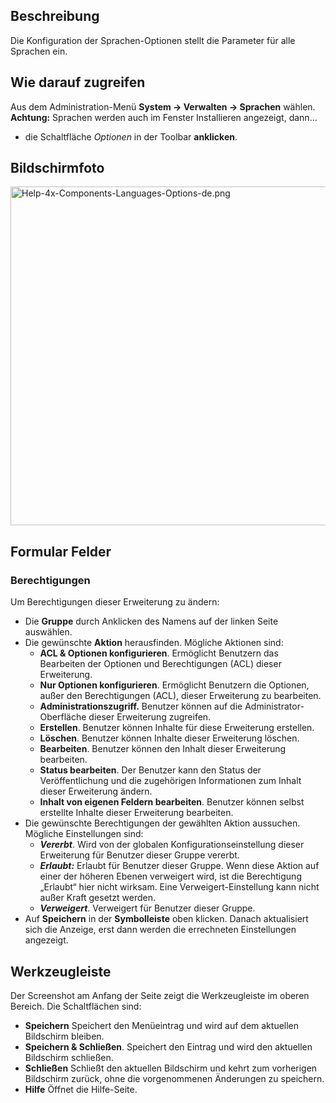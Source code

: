 <!-- Filename: Help4.x:Languages:_Options / Display title: Sprachen: Optionen -->

## Beschreibung

Die Konfiguration der Sprachen-Optionen stellt die Parameter für alle
Sprachen ein.

## Wie darauf zugreifen

Aus dem Administration-Menü **System **→** Verwalten **→** Sprachen**
wählen. **Achtung:** Sprachen werden auch im Fenster Installieren
angezeigt, dann...

  - die Schaltfläche *Optionen* in der Toolbar **anklicken**.

## Bildschirmfoto

<img
src="https://docs.joomla.org/images/thumb/e/e6/Help-4x-Components-Languages-Options-de.png/800px-Help-4x-Components-Languages-Options-de.png"
decoding="async"
srcset="https://docs.joomla.org/images/e/e6/Help-4x-Components-Languages-Options-de.png 1.5x"
data-file-width="1000" data-file-height="678" width="800" height="542"
alt="Help-4x-Components-Languages-Options-de.png" />

## Formular Felder

### Berechtigungen

Um Berechtigungen dieser Erweiterung zu ändern:

- Die **Gruppe** durch Anklicken des Namens auf der linken Seite
  auswählen.
- Die gewünschte **Aktion** herausfinden. Mögliche Aktionen sind:
  - **ACL & Optionen konfigurieren**. Ermöglicht Benutzern das
    Bearbeiten der Optionen und Berechtigungen (ACL) dieser Erweiterung.
  - **Nur Optionen konfigurieren**. Ermöglicht Benutzern die Optionen,
    außer den Berechtigungen (ACL), dieser Erweiterung zu bearbeiten.
  - **Administrationszugriff.** Benutzer können auf die
    Administrator-Oberfläche dieser Erweiterung zugreifen.
  - **Erstellen**. Benutzer können Inhalte für diese Erweiterung
    erstellen.
  - **Löschen**. Benutzer können Inhalte dieser Erweiterung löschen.
  - **Bearbeiten**. Benutzer können den Inhalt dieser Erweiterung
    bearbeiten.
  - **Status bearbeiten**. Der Benutzer kann den Status der
    Veröffentlichung und die zugehörigen Informationen zum Inhalt dieser
    Erweiterung ändern.
  - **Inhalt von eigenen Feldern bearbeiten**. Benutzer können selbst
    erstellte Inhalte dieser Erweiterung bearbeiten.
- Die gewünschte Berechtigungen der gewählten Aktion aussuchen. Mögliche
  Einstellungen sind:
  - ***Vererbt***. Wird von der globalen Konfigurationseinstellung
    dieser Erweiterung für Benutzer dieser Gruppe vererbt.
  - ***Erlaubt:*** Erlaubt für Benutzer dieser Gruppe. Wenn diese Aktion
    auf einer der höheren Ebenen verweigert wird, ist die Berechtigung
    „Erlaubt“ hier nicht wirksam. Eine Verweigert-Einstellung kann nicht
    außer Kraft gesetzt werden.
  - ***Verweigert***. Verweigert für Benutzer dieser Gruppe.
- Auf **Speichern** in der **Symbolleiste** oben klicken. Danach
  aktualisiert sich die Anzeige, erst dann werden die errechneten
  Einstellungen angezeigt.

## Werkzeugleiste

Der Screenshot am Anfang der Seite zeigt die Werkzeugleiste im oberen
Bereich. Die Schaltflächen sind:

- **Speichern** Speichert den Menüeintrag und wird auf dem aktuellen
  Bildschirm bleiben.
- **Speichern & Schließen**. Speichert den Eintrag und wird den
  aktuellen Bildschirm schließen.
- **Schließen** Schließt den aktuellen Bildschirm und kehrt zum
  vorherigen Bildschirm zurück, ohne die vorgenommenen Änderungen zu
  speichern.
- **Hilfe** Öffnet die Hilfe-Seite.
